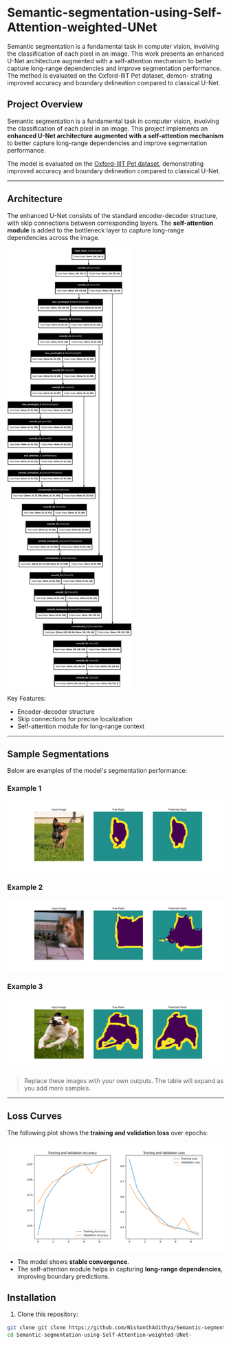 # Semantic-segmentation-using-Self-Attention-weighted-UNet

Semantic segmentation is a fundamental task in
computer vision, involving the classification of each pixel in
an image. This work presents an enhanced U-Net architecture
augmented with a self-attention mechanism to better capture
long-range dependencies and improve segmentation performance.
The method is evaluated on the Oxford-IIIT Pet dataset, demon-
strating improved accuracy and boundary delineation compared
to classical U-Net.


## Project Overview

Semantic segmentation is a fundamental task in computer vision, involving the classification of each pixel in an image. This project implements an **enhanced U-Net architecture augmented with a self-attention mechanism** to better capture long-range dependencies and improve segmentation performance.

The model is evaluated on the [Oxford-IIIT Pet dataset](https://www.robots.ox.ac.uk/~vgg/data/pets/), demonstrating improved accuracy and boundary delineation compared to classical U-Net.

---

## Architecture

The enhanced U-Net consists of the standard encoder-decoder structure, with skip connections between corresponding layers. The **self-attention module** is added to the bottleneck layer to capture long-range dependencies across the image.

![U-Net Architecture](images/unet_attention_architecture.png)  <!-- Replace with your diagram -->

Key Features:
- Encoder-decoder structure
- Skip connections for precise localization
- Self-attention module for long-range context

---

## Sample Segmentations

Below are examples of the model's segmentation performance:

### Example 1
![Segmentation Result 1](images/prediction_sample_1.png)

### Example 2
![Segmentation Result 2](images/prediction_sample_2.png)

### Example 3
![Segmentation Result 3](images/prediction_sample_3.png)

> Replace these images with your own outputs. The table will expand as you add more samples.

---

## Loss Curves

The following plot shows the **training and validation loss** over epochs:

![Loss Curves](images/loss_curve.png)

- The model shows **stable convergence**.
- The self-attention module helps in capturing **long-range dependencies**, improving boundary predictions.

## Installation

1. Clone this repository:

```bash
git clone git clone https://github.com/NishanthAdithya/Semantic-segmentation-using-Self-Attention-weighted-UNet-.git
cd Semantic-segmentation-using-Self-Attention-weighted-UNet-
